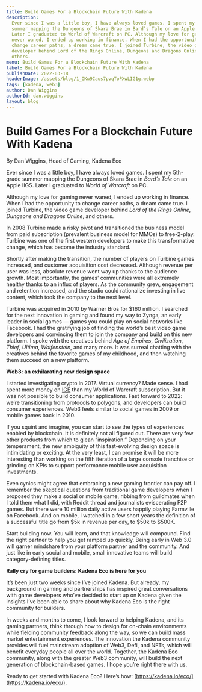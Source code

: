 ```yaml
---
title: Build Games For a Blockchain Future With Kadena
description:
  Ever since I was a little boy, I have always loved games. I spent my 5th-grade
  summer mapping the Dungeons of Skara Brae in Bard’s Tale on an Apple IIGS.
  Later I graduated to World of Warcraft on PC. Although my love for gaming
  never waned, I ended up working in finance. When I had the opportunity to
  change career paths, a dream came true. I joined Turbine, the video game
  developer behind Lord of the Rings Online, Dungeons and Dragons Online, and
  others.
menu: Build Games For a Blockchain Future With Kadena
label: Build Games For a Blockchain Future With Kadena
publishDate: 2022-03-18
headerImage: /assets/blog/1_OKw9Caus7pvqToPXwLIG1g.webp
tags: [kadena, web3]
author: Dan Wiggins
authorId: dan.wiggins
layout: blog
---
```


# Build Games For a Blockchain Future With Kadena

By Dan Wiggins, Head of Gaming, Kadena Eco

Ever since I was a little boy, I have always loved games. I spent my 5th-grade
summer mapping the Dungeons of Skara Brae in _Bard’s Tale_ on an Apple IIGS.
Later I graduated to _World of Warcraft_ on PC.

Although my love for gaming never waned, I ended up working in finance. When I
had the opportunity to change career paths, a dream came true. I joined Turbine,
the video game developer behind _Lord of the Rings Online_, _Dungeons and
Dragons Online_, and others.

In 2008 Turbine made a risky pivot and transitioned the business model from paid
subscription (prevalent business model for MMOs) to free-2-play. Turbine was one
of the first western developers to make this transformative change, which has
become the industry standard.

Shortly after making the transition, the number of players on Turbine games
increased, and customer acquisition cost decreased. Although revenue per user
was less, absolute revenue went way up thanks to the audience growth. Most
importantly, the games’ communities were all extremely healthy thanks to an
influx of players. As the community grew, engagement and retention increased,
and the studio could rationalize investing in live content, which took the
company to the next level.

Turbine was acquired in 2010 by Warner Bros for $160 million. I searched for the
next innovation in gaming and found my way to Zynga, an early leader in social
games — games you could play on social networks like Facebook. I had the
gratifying job of finding the world’s best video game developers and convincing
them to join the company and build on this new platform. I spoke with the
creatives behind _Age of Empires_, _Civilization_, _Thief_, _Ultima_,
_Wolfenstein_, and many more. It was surreal chatting with the creatives behind
the favorite games of my childhood, and then watching them succeed on a new
platform.

**Web3: an exhilarating new design space**

I started investigating crypto in 2017. Virtual currency? Made sense. I had
spent more money on [IGE](https://en.wikipedia.org/wiki/IGE) than my World of
Warcraft subscription. But it was not possible to build consumer applications.
Fast forward to 2022: we’re transitioning from protocols to polygons, and
developers can build consumer experiences. Web3 feels similar to social games in
2009 or mobile games back in 2010.

If you squint and imagine, you can start to see the types of experiences enabled
by blockchain. It is definitely not all figured out. There are very few other
products from which to glean “inspiration.” Depending on your temperament, the
new ambiguity of this fast-evolving design space is intimidating or exciting. At
the very least, I can promise it will be more interesting than working on the
fifth iteration of a large console franchise or grinding on KPIs to support
performance mobile user acquisition investments.

Even cynics might agree that embracing a new gaming frontier can pay off. I
remember the skeptical questions from traditional game developers when I
proposed they make a social or mobile game, ribbing from guildmates when I told
them what I did, with Reddit thread and journalists eviscerating F2P games. But
there were 10 million daily active users happily playing Farmville on Facebook.
And on mobile, I watched in a few short years the definition of a successful
title go from $5k in revenue per day, to $50k to $500K.

Start building now. You will learn, and that knowledge will compound. Find the
right partner to help you get ramped up quickly. Being early in Web 3.0 will
garner mindshare from your platform partner and the community. And just like in
early social and mobile, small innovative teams will build category-defining
titles.

**Rally cry for game builders: Kadena Eco is here for you**

It’s been just two weeks since I’ve joined Kadena. But already, my background in
gaming and partnerships has inspired great conversations with game developers
who’ve decided to start up on Kadena given the insights I’ve been able to share
about why Kadena Eco is the right community for builders.

In weeks and months to come, I look forward to helping Kadena, and its gaming
partners, think through how to design for on-chain environments while fielding
community feedback along the way, so we can build mass market entertainment
experiences. The innovation the Kadena community provides will fuel mainstream
adoption of Web3, Defi, and NFTs, which will benefit everyday people all over
the world. Together, the Kadena Eco community, along with the greater Web3
community, will build the next generation of blockchain-based games. I hope
you’re right there with us.

Ready to get started with Kadena Eco? Here’s how:
[https://kadena.io/eco/](https://kadena.io/eco/).
